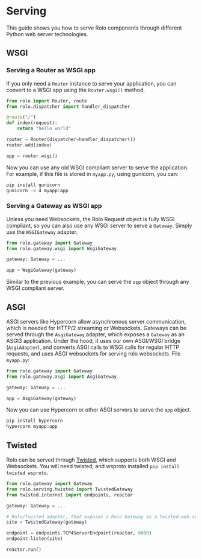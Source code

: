 Serving
=======

This guide shows you how to serve Rolo components through different Python web server technologies.

WSGI
----

### Serving a Router as WSGI app

If you only need a `Router` instance to serve your application, you can convert to a WSGI app using the `Router.wsgi()` method.

```python
from rolo import Router, route
from rolo.dispatcher import handler_dispatcher

@route("/")
def index(request):
    return "hello world"

router = Router(dispatcher=handler_dispatcher())
router.add(index)

app = router.wsgi()
```

Now you can use any old WSGI compliant server to serve the application.
For example, if this file is stored in `myapp.py`, using gunicorn, you can:

```sh
pip install gunicorn
gunicorn -w 4 myapp:app
```

### Serving a Gateway as WSGI app

Unless you need Websockets, the Rolo Request object is fully WSGI compliant, so you can also use any WSGI server to serve a `Gateway`.
Simply use the `WSGIGateway` adapter.

```python
from rolo.gateway import Gateway
from rolo.gateway.wsgi import WsgiGateway

gateway: Gateway = ...

app = WsgiGateway(gateway)
```

Similar to the previous example, you can serve the `app` object through any WSGI compliant server.

ASGI
----

ASGI servers like Hypercorn allow asynchronous server communication, which is needed for HTTP/2 streaming or Websockets.
Gateways can be served through the `AsgiGateway` adapter, which exposes a `Gateway` as an ASGI3 application.
Under the hood, it uses our own ASGI/WSGI bridge (`AsgiAdapter`), and converts ASGI calls to WSGI calls for regular HTTP requests, and uses ASGI websockets for serving rolo websockets.
File `myapp.py`:

```python
from rolo.gateway import Gateway
from rolo.gateway.asgi import AsgiGateway

gateway: Gateway = ...

app = AsgiGateway(gateway)
```

Now you can use Hypercorn or other ASGI servers to serve the `app` object.

```sh
pip install hypercorn
hypercorn myapp:app
```

Twisted
-------

Rolo can be served through [Twisted](https://twisted.org/), which supports both WSGI and Websockets.
You will need twisted, and wsproto installed `pip install twisted wsproto`.

```python
from rolo.gateway import Gateway
from rolo.serving.twisted import TwistedGateway
from twisted.internet import endpoints, reactor

gateway: Gateway = ...

# Rolo/Twisted adapter, that exposes a Rolo Gateway as a twisted.web.server.Site object
site = TwistedGateway(gateway)

endpoint = endpoints.TCP4ServerEndpoint(reactor, 8000)
endpoint.listen(site)

reactor.run()
```
